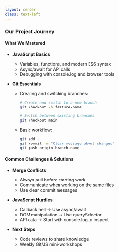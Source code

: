 ```yaml
---
layout: center
class: text-left
---
```


### Our Project Journey

<div grid="~ cols-2 gap-4">
<div>

#### What We Mastered

<v-clicks>

- **JavaScript Basics**
  - Variables, functions, and modern ES6 syntax
  - Async/await for API calls
  - Debugging with console.log and browser tools

- **Git Essentials**
  - Creating and switching branches:

    ```bash
    # Create and switch to a new branch
    git checkout -b feature-name

    # Switch between existing branches
    git checkout main
    ```

  - Basic workflow:
    ```bash
    git add .
    git commit -m "Clear message about changes"
    git push origin branch-name
    ```
</v-clicks>

</div>
<div>

#### Common Challenges & Solutions

<v-clicks>

- **Merge Conflicts**
  - Always pull before starting work
  - Communicate when working on the same files
  - Use clear commit messages

- **JavaScript Hurdles**

  - Callback hell → Use async/await
  - DOM manipulation → Use querySelector
  - API data → Start with console.log to inspect

- **Next Steps**
  - Code reviews to share knowledge
  - Weekly Git/JS mini-workshops

</v-clicks>

</div>
</div>
